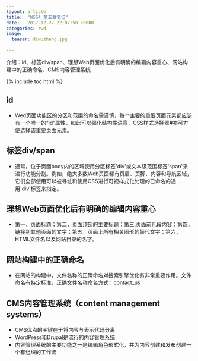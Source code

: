 ```yaml
---
layout: article
title:  "WSG4_第五章笔记"
date:   2017-12-27 22:07:50 +0800
categories: rwd
image:
  teaser: diwuzhang.jpg

---
```

介绍：id、标签div/span、理想Web页面优化后有明确的编辑内容重心、网站构建中的正确命名、CMS内容管理系统

{% include toc.html %}
## id
- Wed页面功能区的分区和范围的命名需谨慎，每个主要的重要页面元素都应该有一个唯一的“id”属性，如此可以强化结构性语意，CSS样式选择器#亦可方便选择该重要页面元素。

## 标签div/span
- 通常，位于页面body内的区域使用分区标签'div'或文本级范围标签'span'来进行功能分割。例如，绝大多数Web页面都有页眉、页脚、内容和导航区域，它们全部使用可以被寻址和使用CSS进行可视样式化处理的已命名的通用'div'标签来指定。

## 理想Web页面优化后有明确的编辑内容重心
- 第一，页面标题；第二，页面顶部的主要标题；第三,页面前几段内容；第四，链接到其他页面的文字；第五，页面上所有相关图形的替代文字；第六，HTML文件名以及网站目录的名字。 

## 网站构建中的正确命名
- 在网站的构建中，文件名称的正确命名对搜索引擎优化有非常重要作用。文件命名有特定标准，正确文件名称命名方式：contact_us

## CMS内容管理系统（content management systems）
- CMS优点的关键在于将内容与表示代码分离
- WordPress和Drupal是流行的内容管理系统
- 内容管理系统的主要功能之一是编辑角色形式化，并为内容创建和发布创建一个有组织的工作流
